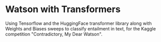 # Watson with Transformers
 Using Tensorflow and the HuggingFace transformer library along with Weights and Biases sweeps to classify entailment in text, for the Kaggle competition "Contradictory, My Dear Watson".
